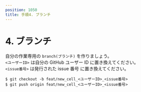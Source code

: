 ```yaml
---
position: 1050
title: 手順4. ブランチ
---
```


# 4. ブランチ

自分の作業専用の `branch(ブランチ)` を作りましょう。  
`<ユーザーID>` は自分の GitHub ユーザー ID に置き換えてください。  
`<issue番号>` は発行された issue 番号 に置き換えてください。

```
$ git checkout -b feat/new_cell_<ユーザーID>_<issue番号>
$ git push origin feat/new_cell_<ユーザーID>_<issue番号>
```
